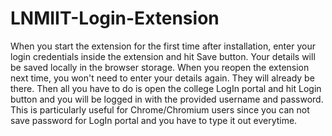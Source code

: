 # LNMIIT-Login-Extension

When you start the extension for the first time after installation, enter your login credentials inside the extension and hit Save button. Your details will be saved locally in the browser storage. When you reopen the extension next time, you won't need to enter your details again. They will already be there. Then all you have to do is open the college LogIn portal and hit Login button and you will be logged in with the provided username and password. This is particularly useful for Chrome/Chromium users since you can not save password for LogIn portal and you have to type it out everytime.
